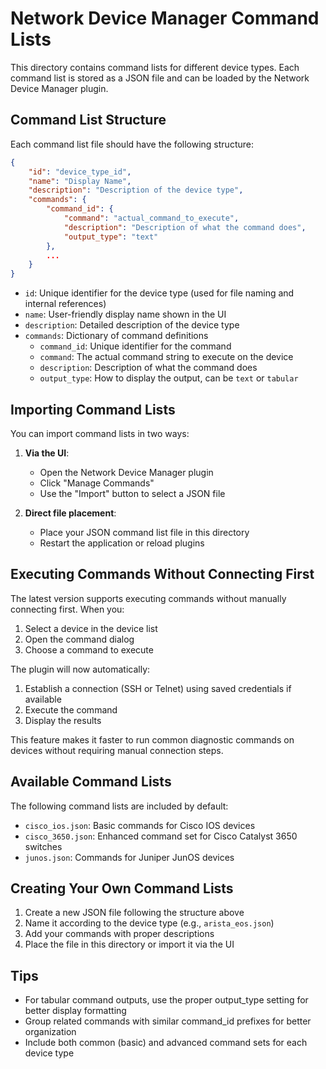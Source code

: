 # Network Device Manager Command Lists

This directory contains command lists for different device types. Each command list is stored as a JSON file and can be loaded by the Network Device Manager plugin.

## Command List Structure

Each command list file should have the following structure:

```json
{
    "id": "device_type_id",
    "name": "Display Name",
    "description": "Description of the device type",
    "commands": {
        "command_id": {
            "command": "actual_command_to_execute",
            "description": "Description of what the command does",
            "output_type": "text" 
        },
        ...
    }
}
```

- `id`: Unique identifier for the device type (used for file naming and internal references)
- `name`: User-friendly display name shown in the UI
- `description`: Detailed description of the device type
- `commands`: Dictionary of command definitions
  - `command_id`: Unique identifier for the command
  - `command`: The actual command string to execute on the device
  - `description`: Description of what the command does
  - `output_type`: How to display the output, can be `text` or `tabular`

## Importing Command Lists

You can import command lists in two ways:

1. **Via the UI**: 
   - Open the Network Device Manager plugin
   - Click "Manage Commands" 
   - Use the "Import" button to select a JSON file

2. **Direct file placement**:
   - Place your JSON command list file in this directory
   - Restart the application or reload plugins

## Executing Commands Without Connecting First

The latest version supports executing commands without manually connecting first. When you:

1. Select a device in the device list
2. Open the command dialog 
3. Choose a command to execute

The plugin will now automatically:
1. Establish a connection (SSH or Telnet) using saved credentials if available
2. Execute the command
3. Display the results

This feature makes it faster to run common diagnostic commands on devices without requiring manual connection steps.

## Available Command Lists

The following command lists are included by default:

- `cisco_ios.json`: Basic commands for Cisco IOS devices
- `cisco_3650.json`: Enhanced command set for Cisco Catalyst 3650 switches
- `junos.json`: Commands for Juniper JunOS devices

## Creating Your Own Command Lists

1. Create a new JSON file following the structure above
2. Name it according to the device type (e.g., `arista_eos.json`)
3. Add your commands with proper descriptions
4. Place the file in this directory or import it via the UI

## Tips

- For tabular command outputs, use the proper output_type setting for better display formatting
- Group related commands with similar command_id prefixes for better organization
- Include both common (basic) and advanced command sets for each device type 